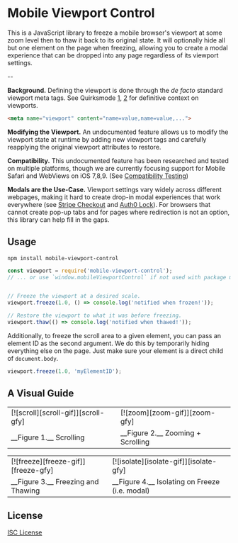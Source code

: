 # Mobile Viewport Control

This is a JavaScript library to freeze a mobile browser's viewport at some zoom
level then to thaw it back to its original state.  It will optionally hide all
but one element on the page when freezing, allowing you to create a modal
experience that can be dropped into any page regardless of its viewport
settings.

--

__Background.__ Defining the viewport is done through the _de facto_ standard
viewport meta tags.  See Quirksmode [1], [2] for definitive context on
viewports.

```html
<meta name="viewport" content="name=value,name=value,...">
```

[1]:http://www.quirksmode.org/mobile/viewports2.html
[2]:http://www.quirksmode.org/mobile/metaviewport/

__Modifying the Viewport.__ An undocumented feature allows us to modify the viewport
state at runtime by adding new viewport tags and carefully reapplying the
original viewport attributes to restore.

__Compatibility.__ This undocumented feature has been researched and tested on
multiple platforms, though we are currently focusing support for Mobile Safari
and WebViews on iOS 7,8,9. (See [Compatibility Testing](test/))

__Modals are the Use-Case.__ Viewport settings vary widely across different
webpages, making it hard to create drop-in modal experiences that work
everywhere (see [Stripe Checkout] and [Auth0 Lock]).  For browsers that cannot
create pop-up tabs and for pages where redirection is not an option, this
library can help fill in the gaps.

[Stripe Checkout]:https://stripe.com/checkout
[Auth0 Lock]:https://auth0.com/lock

## Usage

```
npm install mobile-viewport-control
```

```js
const viewport = require('mobile-viewport-control');
// ... or use `window.mobileViewportControl` if not used with package manager


// Freeze the viewport at a desired scale.
viewport.freeze(1.0, () => console.log('notified when frozen!'));

// Restore the viewport to what it was before freezing.
viewport.thaw(() => console.log('notified when thawed!'));
```

Additionally, to freeze the scroll area to a given element, you can pass an
element ID as the second argument.  We do this by temporarily hiding everything
else on the page.  Just make sure your element is a direct child of
`document.body`.

```js
viewport.freeze(1.0, 'myElementID');
```

## A Visual Guide

 <table>
  <tr>
    <td>[![scroll][scroll-gif]][scroll-gfy]</td>
    <td>[![zoom][zoom-gif]][zoom-gfy]</td>
  </tr>
  <tr>
    <td>__Figure 1.__ Scrolling</td>
    <td>__Figure 2.__ Zooming + Scrolling</td>
  </tr>
</table>

 <table>
  <tr>
    <td>[![freeze][freeze-gif]][freeze-gfy]</td>
    <td>[![isolate][isolate-gif]][isolate-gfy]</td>
  </tr>
  <tr>
    <td>__Figure 3.__ Freezing and Thawing</td>
    <td>__Figure 4.__ Isolating on Freeze (i.e. modal)</td>
  </tr>
 </table>

[scroll-gif]:https://zippy.gfycat.com/EnchantedPowerfulIndri.gif
[zoom-gif]:https://zippy.gfycat.com/InconsequentialImperturbableBuckeyebutterfly.gif
[freeze-gif]:https://fat.gfycat.com/YearlyBitesizedBangeltiger.gif
[isolate-gif]:https://fat.gfycat.com/MetallicFrighteningApisdorsatalaboriosa.gif

[scroll-gfy]:https://gfycat.com/EnchantedPowerfulIndri
[zoom-gfy]:https://gfycat.com/InconsequentialImperturbableBuckeyebutterfly
[freeze-gfy]:https://gfycat.com/YearlyBitesizedBangeltiger
[isolate-gfy]:https://gfycat.com/MetallicFrighteningApisdorsatalaboriosa

## License

[ISC License](LICENSE)
